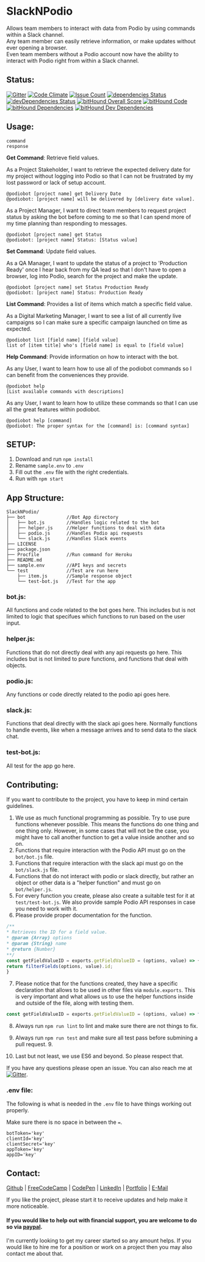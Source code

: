 # SlackNPodio

Allows team members to interact with data from Podio by using commands within a Slack channel.<br>
Any team member can easily retrieve information, or make updates without ever opening a browser.<br>
Even team members without a Podio account now have the ability to interact with Podio right from within a Slack channel.

## Status:

[![Gitter](https://badges.gitter.im/Rafase282/SlackNPodio.svg)](https://gitter.im/Rafase282/SlackNPodio?utm_source=badge&utm_medium=badge&utm_campaign=pr-badge) [![Code Climate](https://codeclimate.com/github/Rafase282/SlackNPodio/badges/gpa.svg)](https://codeclimate.com/github/Rafase282/SlackNPodio) [![Issue Count](https://codeclimate.com/github/Rafase282/SlackNPodio/badges/issue_count.svg)](https://codeclimate.com/github/Rafase282/SlackNPodio) [![dependencies Status](https://david-dm.org/Rafase282/SlackNPodio/status.svg)](https://david-dm.org/Rafase282/SlackNPodio) [![devDependencies Status](https://david-dm.org/Rafase282/SlackNPodio/dev-status.svg)](https://david-dm.org/Rafase282/SlackNPodio?type=dev) [![bitHound Overall Score](https://www.bithound.io/github/Rafase282/SlackNPodio/badges/score.svg)](https://www.bithound.io/github/Rafase282/SlackNPodio) [![bitHound Code](https://www.bithound.io/github/Rafase282/SlackNPodio/badges/code.svg)](https://www.bithound.io/github/Rafase282/SlackNPodio) [![bitHound Dependencies](https://www.bithound.io/github/Rafase282/SlackNPodio/badges/dependencies.svg)](https://www.bithound.io/github/Rafase282/SlackNPodio/master/dependencies/npm) [![bitHound Dev Dependencies](https://www.bithound.io/github/Rafase282/SlackNPodio/badges/devDependencies.svg)](https://www.bithound.io/github/Rafase282/SlackNPodio/master/dependencies/npm)

## Usage:

```
command
response
```

**Get Command**: Retrieve field values.

As a Project Stakeholder, I want to retrieve the expected delivery date for my project without logging into Podio so that I can not be frustrated by my lost password or lack of setup account.

```
@podiobot [project name] get Delivery Date
@podiobot: [project name] will be delivered by [delivery date value].
```

As a Project Manager, I want to direct team members to request project status by asking the bot before coming to me so that I can spend more of my time planning than responding to messages.

```
@podiobot [project name] get Status
@podiobot: [project name] Status: [Status value]
```

**Set Command**: Update field values.

As a QA Manager, I want to update the status of a project to 'Production Ready' once I hear back from my QA lead so that I don't have to open a browser, log into Podio, search for the project and make the update.

```
@podiobot [project name] set Status Production Ready
@podiobot: [project name] Status: Production Ready
```

**List Command**: Provides a list of items which match a specific field value.

As a Digital Marketing Manager, I want to see a list of all currently live campaigns so I can make sure a specific campaign launched on time as expected.

```
@podiobot list [field name] [field value]
list of [item title] who's [field name] is equal to [field value]
```

**Help Command**: Provide information on how to interact with the bot.

As any User, I want to learn how to use all of the podiobot commands so I can benefit from the conveniences they provide.

```
@podiobot help
[List available commands with descriptions]
```

As any User, I want to learn how to utilize these commands so that I can use all the great features within podiobot.

```
@podiobot help [command]
@podiobot: The proper syntax for the [command] is: [command syntax]
```

## SETUP:

1. Download and run `npm install`
2. Rename `sample.env` to `.env`
3. Fill out the `.env` file with the right credentials.
4. Run with `npm start`

## App Structure:

```
SlackNPodio/
├── bot               //Bot App directory
│   ├── bot.js        //Handles logic related to the bot
│   ├── helper.js     //Helper functions to deal with data
│   ├── podio.js      //Handles Podio api requests
│   └── slack.js      //Handles Slack events
├── LICENSE
├── package.json
├── Procfile          //Run command for Heroku
├── README.md
├── sample.env        //API keys and secrets
└── test              //Test are run here
    ├── item.js       //Sample response object
    └── test-bot.js   //Test for the app
```

### bot.js:

All functions and code related to the bot goes here. This includes but is not limited to logic that specifues which functions to run based on the user input.

### helper.js:

Functions that do not directly deal with any api requests go here. This includes but is not limited to pure functions, and functions that deal with objects.

### podio.js:

Any functions or code directly related to the podio api goes here.

### slack.js:

Functions that deal directly with the slack api goes here. Normally functions to handle events, like when a message arrives and to send data to the slack chat.

### test-bot.js:

All test for the app go here.

## Contributing:

If you want to contribute to the project, you have to keep in mind certain guidelines.

1. We use as much functional programming as possible. Try to use pure functions whenever possible. This means the functions do one thing and one thing only. However, in some cases that will not be the case, you might have to call another function to get a value inside another and so on.
2. Functions that require interaction with the Podio API must go on the `bot/bot.js` file.
3. Functions that require interaction with the slack api must go on the `bot/slack.js` file.
4. Functions that do not interact with podio or slack directly, but rather an object or other data is a "helper function" and must go on `bot/helper.js`.
5. For every function you create, please also create a suitable test for it at `test/test-bot.js`. We also provide sample Podio API responses in case you need to work with it.
6. Please provide proper documentation for the function.

  ```javascript
  /**
  * Retrieves the ID for a field value.
  * @param {Array} options
  * @param {String} name
  * @return {Number}
  **/
  const getFieldValueID = exports.getFieldValueID = (options, value) => {
  return filterFields(options, value).id;
  }
  ```

7. Please notice that for the functions created, they have a specific declaration that allows to be used in other files via `module.exports`. This is very important and what allows us to use the helper functions inside and outside of the file, along with testing them.

  ```javascript
  const getFieldValueID = exports.getFieldValueID = (options, value) => filterFields(options, value).id;
  ```

8. Always run `npm run lint` to lint and make sure there are not things to fix.

9. Always run `npm run test` and make sure all test pass before submining a pull request. 9.

10. Last but not least, we use ES6 and beyond. So please respect that.

If you have any questions please open an issue. You can also reach me at [![Gitter](https://badges.gitter.im/Rafase282/SlackNPodio.svg)](https://gitter.im/Rafase282/SlackNPodio?utm_source=badge&utm_medium=badge&utm_campaign=pr-badge).

### .env file:

The following is what is needed in the `.env` file to have things working out properly.

Make sure there is no space in between the `=`.

```
botToken='key'
clientId='key'
clientSecret='key'
appToken='key'
appID='key'
```

## Contact:

[Github](https://github.com/Rafase282) | [FreeCodeCamp](http://www.freecodecamp.com/rafase282) | [CodePen](http://codepen.io/Rafase282/) | [LinkedIn](https://www.linkedin.com/in/rafase282) | [Portfolio](https://rafase282.github.io/) | [E-Mail](mailto:rafase282@gmail.com)

If you like the project, please start it to receive updates and help make it more noticeable.<br>
#### If you would like to help out with financial support, you are welcome to do so via [paypal](paypal.me/rafase282).

I'm currently looking to get my career started so any amount helps. If you would like to hire me for a position or work on a project then you may also contact me about that.
